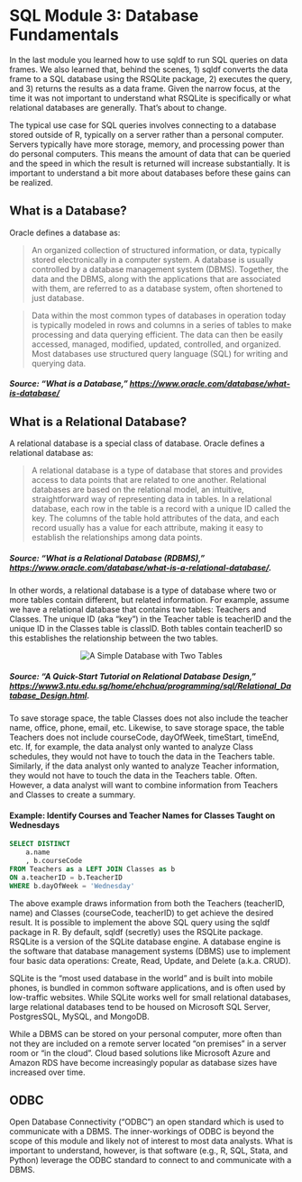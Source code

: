 # SQL Module 3: Database Fundamentals

In the last module you learned how to use sqldf to run SQL queries on data frames. We also learned that, behind the scenes, 1) sqldf converts the data frame to a SQL database using the RSQLite package, 2) executes the query, and 3) returns the results as a data frame. Given the narrow focus, at the time it was not important to understand what RSQLite is specifically or what relational databases are generally. That’s about to change.

The typical use case for SQL queries involves connecting to a database stored outside of R, typically on a server rather than a personal computer. Servers typically have more storage, memory, and processing power than do personal computers. This means the amount of data that can be queried and the speed in which the result is returned will increase substantially.
It is important to understand a bit more about databases before these gains can be realized.

## What is a Database?

Oracle defines a database as:

> An organized collection of structured information, or data, typically stored electronically in a computer system. A database is usually controlled by a database management system (DBMS). Together, the data and the DBMS, along with the applications that are associated with them, are referred to as a database system, often shortened to just database.

> Data within the most common types of databases in operation today is typically modeled in rows and columns in a series of tables to make processing and data querying efficient. The data can then be easily accessed, managed, modified, updated, controlled, and organized. Most databases use structured query language (SQL) for writing and querying data.

##### Source: “What is a Database,” https://www.oracle.com/database/what-is-database/

## What is a Relational Database?
A relational database is a special class of database. Oracle defines a relational database as:

> A relational database is a type of database that stores and provides access to data points that are related to one another. Relational databases are based on the relational model, an intuitive, straightforward way of representing data in tables. In a relational database, each row in the table is a record with a unique ID called the key. The columns of the table hold attributes of the data, and each record usually has a value for each attribute, making it easy to establish the relationships among data points.

##### Source: “What is a Relational Database (RDBMS),” https://www.oracle.com/database/what-is-a-relational-database/.

In other words, a relational database is a type of database where two or more tables contain different, but related information. For example, assume we have a relational database that contains two tables: Teachers and Classes. The unique ID (aka “key”) in the Teacher table is teacherID and the unique ID in the Classes table is classID. Both tables contain teacherID so this establishes the relationship between the two tables.

<p align="center">
  <img src="https://www3.ntu.edu.sg/home/ehchua/programming/sql/images/ManyToOne.png" alt="A Simple Database with Two Tables">
</p>
 
##### Source: “A Quick-Start Tutorial on Relational Database Design,” https://www3.ntu.edu.sg/home/ehchua/programming/sql/Relational_Database_Design.html.

To save storage space, the table Classes does not also include the teacher name, office, phone, email, etc.  Likewise, to save storage space, the table Teachers does not include courseCode, dayOfWeek, timeStart, timeEnd, etc. 
If, for example, the data analyst only wanted to analyze Class schedules, they would not have to touch the data in the Teachers table. Similarly, if the data analyst only wanted to analyze Teacher information, they would not have to touch the data in the Teachers table. Often. However, a data analyst will want to combine information from Teachers and Classes to create a summary.

#### Example: Identify Courses and Teacher Names for Classes Taught on Wednesdays
```SQL
SELECT DISTINCT
    a.name
    , b.courseCode
FROM Teachers as a LEFT JOIN Classes as b
ON a.teacherID = b.TeacherID
WHERE b.dayOfWeek = 'Wednesday'
```

The above example draws information from both the Teachers (teacherID, name) and Classes (courseCode, teacherID) to get achieve the desired result.
It is possible to implement the above SQL query using the sqldf package in R. By default, sqldf (secretly) uses the RSQLite package. RSQLite is a version of the SQLite database engine. A database engine is the software that database management systems (DBMS) use to implement four basic data operations: Create, Read, Update, and Delete (a.k.a. CRUD). 

SQLite is the “most used database in the world” and is built into mobile phones, is bundled in common software applications, and is often used by low-traffic websites.  While SQLite works well for small relational databases, large relational databases tend to be housed on Microsoft SQL Server, PostgresSQL, MySQL, and MongoDB. 

While a DBMS can be stored on your personal computer, more often than not they are included on a remote server located “on premises” in a server room or “in the cloud”.  Cloud based solutions like Microsoft Azure and Amazon RDS have become increasingly popular as database sizes have increased over time.

## ODBC
Open Database Connectivity (“ODBC”) an open standard which is used to communicate with a DBMS. The inner-workings of ODBC is beyond the scope of this module and likely not of interest to most data analysts. What is important to understand, however, is that software (e.g., R, SQL, Stata, and Python) leverage the ODBC standard to connect to and communicate with a DBMS. 